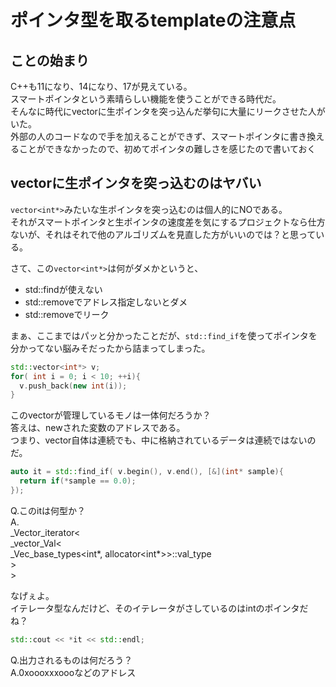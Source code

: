 # ポインタ型を取るtemplateの注意点

## ことの始まり

C++も11になり、14になり、17が見えている。  
スマートポインタという素晴らしい機能を使うことができる時代だ。  
そんなに時代にvectorに生ポインタを突っ込んだ挙句に大量にリークさせた人がいた。  
外部の人のコードなので手を加えることができず、スマートポインタに書き換えることができなかったので、初めてポインタの難しさを感じたので書いておく

## vectorに生ポインタを突っ込むのはヤバい

`vector<int*>`みたいな生ポインタを突っ込むのは個人的にNOである。  
それがスマートポインタと生ポインタの速度差を気にするプロジェクトなら仕方ないが、それはそれで他のアルゴリズムを見直した方がいいのでは？と思っている。  

さて、この`vector<int*>`は何がダメかというと、  

- std::findが使えない  
- std::removeでアドレス指定しないとダメ  
- std::removeでリーク  

まぁ、ここまではパッと分かったことだが、`std::find_if`を使ってポインタを分かってない脳みそだったから詰まってしまった。  

``` C++
std::vector<int*> v;
for( int i = 0; i < 10; ++i){
  v.push_back(new int(i));
} 
```

このvectorが管理しているモノは一体何だろうか？  
答えは、newされた変数のアドレスである。  
つまり、vector自体は連続でも、中に格納されているデータは連続ではないのだ。  

``` C++
auto it = std::find_if( v.begin(), v.end(), [&](int* sample){
  return if(*sample == 0.0);
});
```

Q.このitは何型か？  
A.  
_Vector_iterator<  
  _vector_Val<  
     _Vec_base_types<int*, allocator<int*>>::val_type  
  \>  
\>
  
なげぇよ。  
イテレータ型なんだけど、そのイテレータがさしているのはintのポインタだね？  

``` C++
std::cout << *it << std::endl;
```

Q.出力されるものは何だろう？  
A.0xoooxxxoooなどのアドレス  
